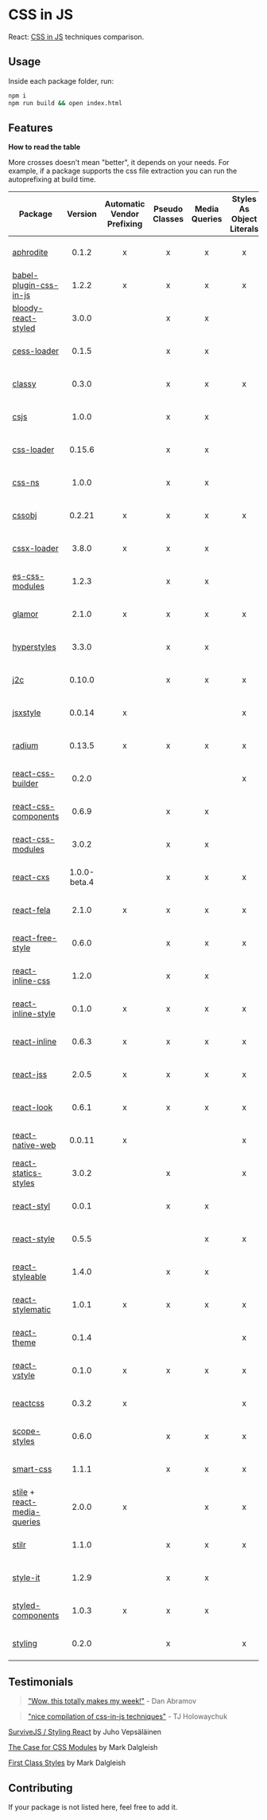 # CSS in JS
React: [CSS in JS](https://speakerdeck.com/vjeux/react-css-in-js) techniques comparison.

## Usage
Inside each package folder, run:

```bash
npm i
npm run build && open index.html
```

## Features

**How to read the table**

More crosses doesn't mean "better", it depends on your needs.
For example, if a package supports the css file extraction you can run the autoprefixing at build time.

| Package | Version | Automatic Vendor Prefixing | Pseudo Classes | Media Queries | Styles As Object Literals | Extract CSS File | Stars |
|---------|:-------:|:--------------------------:|:--------------:|:-------------:|:-------------------------:|:----------------:|:-----:|
| [aphrodite](https://github.com/Khan/aphrodite) | 0.1.2 | x | x | x | x | x | ![GitHub stars](https://img.shields.io/github/stars/Khan/aphrodite.svg?style=social&label=Star) |
| [babel-plugin-css-in-js](https://github.com/martinandert/babel-plugin-css-in-js) | 1.2.2 | x | x | x | x | x | ![GitHub stars](https://img.shields.io/github/stars/martinandert/babel-plugin-css-in-js.svg?style=social&label=Star) |
| [bloody-react-styled](https://github.com/bloodyowl/react-styled) | 3.0.0 | | x | x | | | ![GitHub stars](https://img.shields.io/github/stars/bloodyowl/react-styled.svg?style=social&label=Star) |
| [cess-loader](https://github.com/irom-io/cess-loader) | 0.1.5 | | x | x | | x | ![GitHub stars](https://img.shields.io/github/stars/irom-io/cess-loader.svg?style=social&label=Star) |
| [classy](https://github.com/inturn/classy) | 0.3.0 | | x | x | x | | ![GitHub stars](https://img.shields.io/github/stars/inturn/classy.svg?style=social&label=Star) |
| [csjs](https://github.com/rtsao/csjs) | 1.0.0 | | x | x | | | ![GitHub stars](https://img.shields.io/github/stars/rtsao/csjs.svg?style=social&label=Star) |
| [css-loader](https://github.com/webpack/css-loader) | 0.15.6 | | x | x | | x | ![GitHub stars](https://img.shields.io/github/stars/webpack/css-loader.svg?style=social&label=Star) |
| [css-ns](https://github.com/jareware/css-ns) | 1.0.0 | | x | x | | x | ![GitHub stars](https://img.shields.io/github/stars/jareware/css-ns.svg?style=social&label=Star) |
| [cssobj](https://github.com/cssobj/cssobj) | 0.2.21 | x | x | x | x | | ![GitHub stars](https://img.shields.io/github/stars/cssobj/cssobj.svg?style=social&label=Star) |
| [cssx-loader](https://github.com/krasimir/cssx) | 3.8.0 | x | x | x | | x | ![GitHub stars](https://img.shields.io/github/stars/krasimir/cssx.svg?style=social&label=Star) |
| [es-css-modules](https://github.com/jacobp100/es-css-modules) | 1.2.3 | | x | x | | x | ![GitHub stars](https://img.shields.io/github/stars/jacobp100/es-css-modules.svg?style=social&label=Star) |
| [glamor](https://github.com/threepointone/glamor) | 2.1.0 | x | x | x | x | x | ![GitHub stars](https://img.shields.io/github/stars/threepointone/glamor.svg?style=social&label=Star) |
| [hyperstyles](https://github.com/colingourlay/hyperstyles) | 3.3.0 | | x | x | | x | ![GitHub stars](https://img.shields.io/github/stars/colingourlay/hyperstyles.svg?style=social&label=Star) |
| [j2c](https://github.com/j2css/j2c) | 0.10.0 | | x | x | x | x | ![GitHub stars](https://img.shields.io/github/stars/j2css/j2c.svg?style=social&label=Star) |
| [jsxstyle](https://github.com/petehunt/jsxstyle) | 0.0.14 | x | | | x | | ![GitHub stars](https://img.shields.io/github/stars/petehunt/jsxstyle.svg?style=social&label=Star) |
| [radium](https://github.com/FormidableLabs/radium) | 0.13.5 | x | x | x | x | | ![GitHub stars](https://img.shields.io/github/stars/FormidableLabs/radium.svg?style=social&label=Star) |
| [react-css-builder](https://github.com/jhudson8/react-css-builder) | 0.2.0 | | | | x | | ![GitHub stars](https://img.shields.io/github/stars/jhudson8/react-css-builder.svg?style=social&label=Star) |
| [react-css-components](https://github.com/andreypopp/react-css-components) | 0.6.9 | | x | x | | x | ![GitHub stars](https://img.shields.io/github/stars/andreypopp/react-css-components.svg?style=social&label=Star) |
| [react-css-modules](https://github.com/gajus/react-css-modules) | 3.0.2 | | x | x | | x | ![GitHub stars](https://img.shields.io/github/stars/gajus/react-css-modules.svg?style=social&label=Star) |
| [react-cxs](https://github.com/jxnblk/react-cxs) | 1.0.0-beta.4 | | x | x | x | x | ![GitHub stars](https://img.shields.io/github/stars/jxnblk/react-cxs.svg?style=social&label=Star) |
| [react-fela](https://github.com/rofrischmann/react-fela) | 2.1.0 | x | x | x | x | x | ![GitHub stars](https://img.shields.io/github/stars/rofrischmann/react-fela.svg?style=social&label=Star) |
| [react-free-style](https://github.com/blakeembrey/react-free-style) | 0.6.0 | | x | x | x | x | ![GitHub stars](https://img.shields.io/github/stars/blakeembrey/react-free-style.svg?style=social&label=Star) |
| [react-inline-css](https://github.com/RickWong/react-inline-css) | 1.2.0 | | x | x | | | ![GitHub stars](https://img.shields.io/github/stars/RickWong/react-inline-css.svg?style=social&label=Star) |
| [react-inline-style](https://github.com/dowjones/react-inline-style) | 0.1.0 | x | x | x | x | | ![GitHub stars](https://img.shields.io/github/stars/dowjones/react-inline-style.svg?style=social&label=Star) |
| [react-inline](https://github.com/martinandert/react-inline) | 0.6.3 | x | x | x | x | x | ![GitHub stars](https://img.shields.io/github/stars/martinandert/react-inline.svg?style=social&label=Star) |
| [react-jss](https://github.com/jsstyles/react-jss) | 2.0.5 | x | x | x | x | x | ![GitHub stars](https://img.shields.io/github/stars/jsstyles/react-jss.svg?style=social&label=Star) |
| [react-look](https://github.com/rofrischmann/react-look) | 0.6.1 | x | x | x | x | | ![GitHub stars](https://img.shields.io/github/stars/rofrischmann/react-look.svg?style=social&label=Star) |
| [react-native-web](https://github.com/necolas/react-native-web) | 0.0.11 | x | | | x | x | ![GitHub stars](https://img.shields.io/github/stars/necolas/react-native-web.svg?style=social&label=Star) |
| [react-statics-styles](https://github.com/elierotenberg/react-statics-styles) | 3.0.2 | | x | | x | x | ![GitHub stars](https://img.shields.io/github/stars/elierotenberg/react-statics-styles.svg?style=social&label=Star) |
| [react-styl](https://github.com/nick/react-styl) | 0.0.1 | | x | x | | | ![GitHub stars](https://img.shields.io/github/stars/nick/react-styl.svg?style=social&label=Star) |
| [react-style](https://github.com/js-next/react-style) | 0.5.5 | | | x | x | x | ![GitHub stars](https://img.shields.io/github/stars/js-next/react-style.svg?style=social&label=Star) |
| [react-styleable](https://github.com/pluralsight/react-styleable) | 1.4.0 | | x | x | | x | ![GitHub stars](https://img.shields.io/github/stars/pluralsight/react-styleable.svg?style=social&label=Star) |
| [react-stylematic](https://github.com/rtsao/react-stylematic) | 1.0.1 | x | x | x | x | x | ![GitHub stars](https://img.shields.io/github/stars/rtsao/react-stylematic.svg?style=social&label=Star) |
| [react-theme](https://github.com/azazdeaz/react-theme) | 0.1.4 | | | | x | | ![GitHub stars](https://img.shields.io/github/stars/azazdeaz/react-theme.svg?style=social&label=Star) |
| [react-vstyle](https://github.com/fdecampredon/react-vstyle) | 0.1.0 | x | x | x | x | x | ![GitHub stars](https://img.shields.io/github/stars/fdecampredon/react-vstyle.svg?style=social&label=Star) |
| [reactcss](https://github.com/casesandberg/reactcss) | 0.3.2 | x | | | x | | ![GitHub stars](https://img.shields.io/github/stars/casesandberg/reactcss.svg?style=social&label=Star) |
| [scope-styles](https://github.com/rtsao/scope-styles) | 0.6.0 |  | x | x | x | x | ![GitHub stars](https://img.shields.io/github/stars/rtsao/scope-styles.svg?style=social&label=Star) |
| [smart-css](https://github.com/hackhat/smart-css) | 1.1.1 | | x | x | x | | ![GitHub stars](https://img.shields.io/github/stars/hackhat/smart-css.svg?style=social&label=Star) |
| [stile](https://github.com/bloodyowl/stile) + [react-media-queries](https://github.com/bloodyowl/react-media-queries) | 2.0.0 | x | | x | x | | ![GitHub stars](https://img.shields.io/github/stars/bloodyowl/stile.svg?style=social&label=Star) |
| [stilr](https://github.com/kodyl/stilr) | 1.1.0 | | x | x | x | x | ![GitHub stars](https://img.shields.io/github/stars/kodyl/stilr.svg?style=social&label=Star) |
| [style-it](https://github.com/buildbreakdo/style-it) | 1.2.9 | | x | x | | | ![GitHub stars](https://img.shields.io/github/stars/buildbreakdo/style-it.svg?style=social&label=Star) |
| [styled-components](https://github.com/styled-components/styled-components) | 1.0.3 | x | x | x | | | ![GitHub stars](https://img.shields.io/github/stars/styled-components/styled-components.svg?style=social&label=Star) |
| [styling](https://github.com/andreypopp/styling) | 0.2.0 | | x | | x | x | ![GitHub stars](https://img.shields.io/github/stars/andreypopp/styling.svg?style=social&label=Star) |

## Testimonials

> ["Wow, this totally makes my week!"](https://twitter.com/dan_abramov/status/604260877622202368) - Dan Abramov

> ["nice compilation of css-in-js techniques"](https://twitter.com/tjholowaychuk/status/739812614239195136) - TJ Holowaychuk

[SurviveJS / Styling React](http://survivejs.com/webpack_react/styling_react/) by Juho Vepsäläinen

[The Case for CSS Modules](http://markdalgleish.github.io/presentation-the-case-for-css-modules) by Mark Dalgleish

[First Class Styles](https://markdalgleish.github.io/presentation-first-class-styles) by Mark Dalgleish

## Contributing

If your package is not listed here, feel free to add it.

